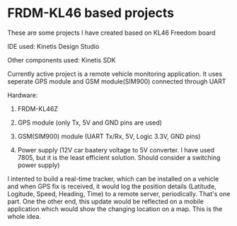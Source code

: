 FRDM-KL46 based projects
========================

These are some projects I have created based on KL46 Freedom board

IDE used: Kinetis Design Studio

Other components used: Kinetis SDK

Currently active project is a remote vehicle monitoring application. It uses seperate GPS module and GSM module(SIM900) connected through UART

Hardware:

1. FRDM-KL46Z

2. GPS module (only Tx, 5V and GND pins are used)

3. GSM(SIM900) module (UART Tx/Rx, 5V, Logic 3.3V, GND pins)

4. Power supply (12V car baatery voltage to 5V converter. I have used 7805, but it is the least efficient solution. Should consider a switching power supply)

I intented to build a real-time tracker, which can be installed on a vehicle and when GPS fix is received, it would log the position details (Latitude, Logitude,
Speed, Heading, Time) to a remote server, periodically. That's one part. One the other end, this update would be reflected on a mobile application which would show the changing location on a map. This is the whole idea.


